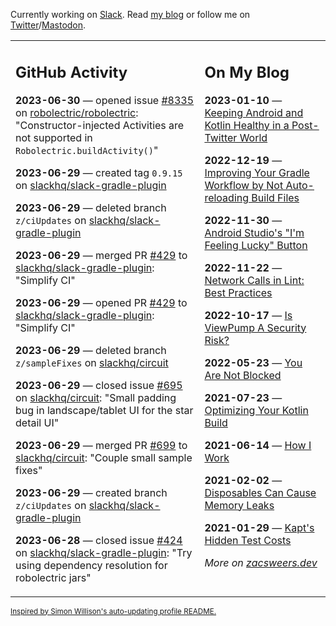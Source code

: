 Currently working on [Slack](https://slack.com/). Read [my blog](https://zacsweers.dev/) or follow me on [Twitter](https://twitter.com/ZacSweers)/[Mastodon](https://hachyderm.io/@ZacSweers).

<table><tr><td valign="top" width="60%">

## GitHub Activity
<!-- githubActivity starts -->
**2023-06-30** — opened issue [#8335](https://github.com/robolectric/robolectric/issues/8335) on [robolectric/robolectric](https://github.com/robolectric/robolectric): "Constructor-injected Activities are not supported in `Robolectric.buildActivity()`"

**2023-06-29** — created tag `0.9.15` on [slackhq/slack-gradle-plugin](https://github.com/slackhq/slack-gradle-plugin)

**2023-06-29** — deleted branch `z/ciUpdates` on [slackhq/slack-gradle-plugin](https://github.com/slackhq/slack-gradle-plugin)

**2023-06-29** — merged PR [#429](https://github.com/slackhq/slack-gradle-plugin/pull/429) to [slackhq/slack-gradle-plugin](https://github.com/slackhq/slack-gradle-plugin): "Simplify CI"

**2023-06-29** — opened PR [#429](https://github.com/slackhq/slack-gradle-plugin/pull/429) to [slackhq/slack-gradle-plugin](https://github.com/slackhq/slack-gradle-plugin): "Simplify CI"

**2023-06-29** — deleted branch `z/sampleFixes` on [slackhq/circuit](https://github.com/slackhq/circuit)

**2023-06-29** — closed issue [#695](https://github.com/slackhq/circuit/issues/695) on [slackhq/circuit](https://github.com/slackhq/circuit): "Small padding bug in landscape/tablet UI for the star detail UI"

**2023-06-29** — merged PR [#699](https://github.com/slackhq/circuit/pull/699) to [slackhq/circuit](https://github.com/slackhq/circuit): "Couple small sample fixes"

**2023-06-29** — created branch `z/ciUpdates` on [slackhq/slack-gradle-plugin](https://github.com/slackhq/slack-gradle-plugin)

**2023-06-28** — closed issue [#424](https://github.com/slackhq/slack-gradle-plugin/issues/424) on [slackhq/slack-gradle-plugin](https://github.com/slackhq/slack-gradle-plugin): "Try using dependency resolution for robolectric jars"
<!-- githubActivity ends -->
</td><td valign="top" width="40%">

## On My Blog
<!-- blog starts -->
**2023-01-10** — [Keeping Android and Kotlin Healthy in a Post-Twitter World](https://www.zacsweers.dev/keeping-android-healthy/)

**2022-12-19** — [Improving Your Gradle Workflow by Not Auto-reloading Build Files](https://www.zacsweers.dev/improving-your-workflow-by-not-auto-reloading-build-files/)

**2022-11-30** — [Android Studio's "I'm Feeling Lucky" Button](https://www.zacsweers.dev/android-studios-im-feeling-lucky-button/)

**2022-11-22** — [Network Calls in Lint: Best Practices](https://www.zacsweers.dev/network-calls-in-lint-best-practices/)

**2022-10-17** — [Is ViewPump A Security Risk?](https://www.zacsweers.dev/is-viewpump-a-security-risk/)

**2022-05-23** — [You Are Not Blocked](https://www.zacsweers.dev/you-are-not-blocked/)

**2021-07-23** — [Optimizing Your Kotlin Build](https://www.zacsweers.dev/optimizing-your-kotlin-build/)

**2021-06-14** — [How I Work](https://www.zacsweers.dev/how-i-work/)

**2021-02-02** — [Disposables Can Cause Memory Leaks](https://www.zacsweers.dev/disposables-can-cause-memory-leaks/)

**2021-01-29** — [Kapt's Hidden Test Costs](https://www.zacsweers.dev/kapts-hidden-test-costs/)
<!-- blog ends -->
_More on [zacsweers.dev](https://zacsweers.dev/)_
</td></tr></table>

<sub><a href="https://simonwillison.net/2020/Jul/10/self-updating-profile-readme/">Inspired by Simon Willison's auto-updating profile README.</a></sub>